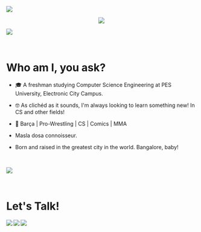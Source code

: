 
<a href="https://github.com/404"><img src="https://user-images.githubusercontent.com/73097560/115834477-dbab4500-a447-11eb-908a-139a6edaec5c.gif"></a>
<p align="center">
  <img src="https://readme-typing-svg.herokuapp.com?color=0d8eceF&size=30&center=true&vCenter=true&width=550&height=70&lines=Hello,+friend.;+I'm+Vedanth!;+You've+reached+my+GitHub+profile.;Welcome!;Feel+free+to+look+around.;+And+have+a+nice+day!;">
</p>


<a href="https://github.com/404"><img src="https://user-images.githubusercontent.com/73097560/115834477-dbab4500-a447-11eb-908a-139a6edaec5c.gif"></a>


</br>

# Who am I, you ask?

- 🎓 A freshman studying Computer Science Engineering at PES University, Electronic City Campus.

- 🤓 As clichéd as it sounds, I'm always looking to learn something new! In CS and other fields!
- 💖  Barça | Pro-Wrestling | CS | Comics | MMA 
- Masla dosa connoisseur.
- Born and raised in the greatest city in the world. Bangalore, baby!

</br>

<a href="https://github.com/404"><img src="https://user-images.githubusercontent.com/73097560/115834477-dbab4500-a447-11eb-908a-139a6edaec5c.gif"></a>

</br>



# Let's Talk!

[<img align="left" src="https://img.icons8.com/fluent/48/000000/linkedin.png"/>][linkedin]
[<img align="left" src="https://img.icons8.com/fluent/48/000000/gmail.png"/>][email]
[<img align="left" src="https://img.icons8.com/fluent/48/000000/telegram-app.png"/>][telegram]

[linkedin]: https://www.linkedin.com/in/vedanth-sameer-rao
[email]: mailto:vedanth.sameer@gmail.com
[telegram]: https://t.me/vedanth_19
</br>
</br>
</br>



</br>










<!---
What are you doing over here?! This is private property, sir!!  
--->
